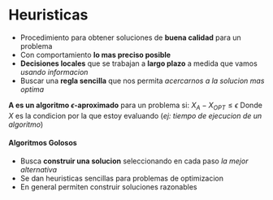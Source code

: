 
# Heuristicas
- Procedimiento para obtener soluciones de **buena calidad** para un problema
- Con comportamiento **lo mas preciso posible**
- **Decisiones locales** que se trabajan a **largo plazo** a medida que vamos _usando informacion_
- Buscar una **regla sencilla** que nos permita _acercarnos a la solucion mas optima_

**A es un algoritmo $\epsilon$-aproximado** para un problema si:
$X_A − X_{OPT} \le \epsilon$ 
Donde $X$ es la condicion por la que estoy evaluando (_ej: tiempo de ejecucion de un algoritmo_)
#### Algoritmos Golosos
- Busca **construir una solucion** seleccionando en cada paso _la mejor alternativa_
- Se dan heuristicas sencillas para problemas de optimizacion
- En general permiten construir soluciones razonables

